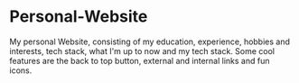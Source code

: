 # Personal-Website
My personal Website, consisting of my education, experience, hobbies and interests, tech stack, what I'm up to now and my tech stack.
Some cool features are the back to top button, external and internal links and fun icons.

